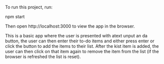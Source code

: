 To run this project, run:

npm start

Then open http://localhost:3000 to view the app in the browser.

This is a basic app where the user is presented with atext unput an da button, the user can then enter their to-do items and either press enter or click the button to add the items to their list. After the kist item is added, the user can then click on that item again to remove the item from the list (if the browser is refreshed the list is reset).
